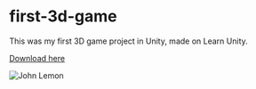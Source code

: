 # first-3d-game

This was my first 3D game project in Unity, made on Learn Unity.

<a id="raw-url" href="https://drive.google.com/file/d/144NzUvX0gyMzjKOHMB9SPf0JG6kAmx8e/view?usp=sharing">Download here</a>

![John Lemon](https://connect-prd-cdn.unity.com/20190411/learn/images/2c2068e0-dc6c-4661-bff7-21f9059d3775_3DBeginner_AssetStore_SocialMedia.png)
